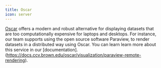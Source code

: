 ```yaml
---
title: Oscar
icon: server
---
```


[Oscar](/services/computing#high-performance-computing-(oscar)) offers a modern and robust alternative for displaying datasets that are too computationally expensive for laptops and desktops. For instance, our team supports using the open source software Paraview, to render datasets in a distributed way using Oscar.  You can learn learn more about this service in our [documentation].(https://docs.ccv.brown.edu/oscar/visualization/paraview-remote-rendering).

